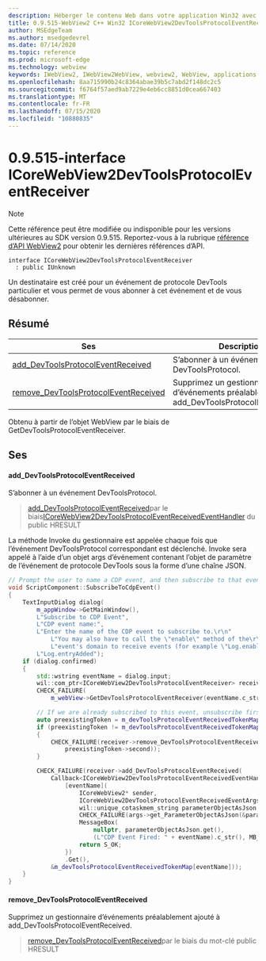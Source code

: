 ```yaml
---
description: Héberger le contenu Web dans votre application Win32 avec le contrôle Microsoft Edge WebView2
title: 0.9.515-WebView2 C++ Win32 ICoreWebView2DevToolsProtocolEventReceiver
author: MSEdgeTeam
ms.author: msedgedevrel
ms.date: 07/14/2020
ms.topic: reference
ms.prod: microsoft-edge
ms.technology: webview
keywords: IWebView2, IWebView2WebView, webview2, WebView, applications Win32, Win32, Edge, ICoreWebView2, ICoreWebView2Controller, contrôle de navigateur, html Edge
ms.openlocfilehash: 8aa715990b24c8364abae39b5c7abd2f148dc2c5
ms.sourcegitcommit: f6764f57aed9ab7229e4eb6cc8851d0cea667403
ms.translationtype: MT
ms.contentlocale: fr-FR
ms.lasthandoff: 07/15/2020
ms.locfileid: "10880835"
---
```

# 0.9.515-interface ICoreWebView2DevToolsProtocolEventReceiver 

> [!NOTE]
> Cette référence peut être modifiée ou indisponible pour les versions ultérieures au SDK version 0.9.515. Reportez-vous à la rubrique [référence d’API WebView2](../../../webview2-api-reference.md) pour obtenir les dernières références d’API.

```
interface ICoreWebView2DevToolsProtocolEventReceiver
  : public IUnknown
```

Un destinataire est créé pour un événement de protocole DevTools particulier et vous permet de vous abonner à cet événement et de vous désabonner.

## Résumé

 Ses                        | Descriptions
--------------------------------|---------------------------------------------
[add_DevToolsProtocolEventReceived](#add_devtoolsprotocoleventreceived) | S’abonner à un événement DevToolsProtocol.
[remove_DevToolsProtocolEventReceived](#remove_devtoolsprotocoleventreceived) | Supprimez un gestionnaire d’événements préalablement ajouté à add_DevToolsProtocolEventReceived.

Obtenu à partir de l’objet WebView par le biais de GetDevToolsProtocolEventReceiver.

## Ses

#### add_DevToolsProtocolEventReceived 

S’abonner à un événement DevToolsProtocol.

> [add_DevToolsProtocolEventReceived](#add_devtoolsprotocoleventreceived)par le biais[ICoreWebView2DevToolsProtocolEventReceivedEventHandler](icorewebview2devtoolsprotocoleventreceivedeventhandler.md) du public HRESULT

La méthode Invoke du gestionnaire est appelée chaque fois que l’événement DevToolsProtocol correspondant est déclenché. Invoke sera appelé à l’aide d’un objet args d’événement contenant l’objet de paramètre de l’événement de protocole DevTools sous la forme d’une chaîne JSON.

```cpp
// Prompt the user to name a CDP event, and then subscribe to that event.
void ScriptComponent::SubscribeToCdpEvent()
{
    TextInputDialog dialog(
        m_appWindow->GetMainWindow(),
        L"Subscribe to CDP Event",
        L"CDP event name:",
        L"Enter the name of the CDP event to subscribe to.\r\n"
            L"You may also have to call the \"enable\" method of the\r\n"
            L"event's domain to receive events (for example \"Log.enable\").\r\n",
        L"Log.entryAdded");
    if (dialog.confirmed)
    {
        std::wstring eventName = dialog.input;
        wil::com_ptr<ICoreWebView2DevToolsProtocolEventReceiver> receiver;
        CHECK_FAILURE(
            m_webView->GetDevToolsProtocolEventReceiver(eventName.c_str(), &receiver));

        // If we are already subscribed to this event, unsubscribe first.
        auto preexistingToken = m_devToolsProtocolEventReceivedTokenMap.find(eventName);
        if (preexistingToken != m_devToolsProtocolEventReceivedTokenMap.end())
        {
            CHECK_FAILURE(receiver->remove_DevToolsProtocolEventReceived(
                preexistingToken->second));
        }

        CHECK_FAILURE(receiver->add_DevToolsProtocolEventReceived(
            Callback<ICoreWebView2DevToolsProtocolEventReceivedEventHandler>(
                [eventName](
                    ICoreWebView2* sender,
                    ICoreWebView2DevToolsProtocolEventReceivedEventArgs* args) -> HRESULT {
                    wil::unique_cotaskmem_string parameterObjectAsJson;
                    CHECK_FAILURE(args->get_ParameterObjectAsJson(&parameterObjectAsJson));
                    MessageBox(
                        nullptr, parameterObjectAsJson.get(),
                        (L"CDP Event Fired: " + eventName).c_str(), MB_OK);
                    return S_OK;
                })
                .Get(),
            &m_devToolsProtocolEventReceivedTokenMap[eventName]));
    }
}
```

#### remove_DevToolsProtocolEventReceived 

Supprimez un gestionnaire d’événements préalablement ajouté à add_DevToolsProtocolEventReceived.

> [remove_DevToolsProtocolEventReceived](#remove_devtoolsprotocoleventreceived)par le biais du mot-clé public HRESULT

